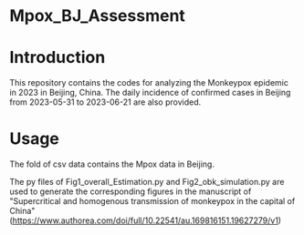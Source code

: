 # Mpox_BJ_Assessment
# Introduction
This repository contains the codes for analyzing the Monkeypox epidemic in 2023 in Beijing, China.
The daily incidence of confirmed cases in Beijing from 2023-05-31 to 2023-06-21 are also provided. 
# Usage
The fold of csv data contains the Mpox data in Beijing. 

The py files of Fig1_overall_Estimation.py and Fig2_obk_simulation.py are used to generate the corresponding figures in the manuscript of "Supercritical and homogenous transmission of monkeypox in the capital of China" (https://www.authorea.com/doi/full/10.22541/au.169816151.19627279/v1)


